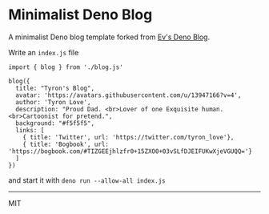 # Minimalist Deno Blog
A minimalist Deno blog template forked from [Ev's Deno Blog](https://github.com/evbogue/denoblog).

Write an `index.js` file

```
import { blog } from './blog.js'

blog({
  title: "Tyron's Blog",
  avatar: 'https://avatars.githubusercontent.com/u/13947166?v=4',
  author: 'Tyron Love',
  description: "Proud Dad. <br>Lover of one Exquisite human. <br>Cartoonist for pretend.",
  background: "#f5f5f5",
  links: [
    { title: 'Twitter', url: 'https://twitter.com/tyron_love'},
    { title: 'Bogbook', url: 'https://bogbook.com/#TIZGEEjhlzfr0+15ZXO0+03vSLfDJEIFUKwXjeVGUQQ='} 
  ]
})
```

and start it with `deno run --allow-all index.js`


---
MIT

